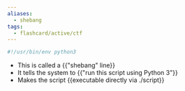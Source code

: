 ```yaml
---
aliases:
  - shebang
tags:
  - flashcard/active/ctf
---
```

```py
#!/usr/bin/env python3
```
- This is called a {{"shebang" line}}
- It tells the system to {{"run this script using Python 3"}}
- Makes the script {{executable directly via ./script}} <!--SR:!2024-12-18,4,270!2024-12-18,4,270!2024-12-18,4,270-->